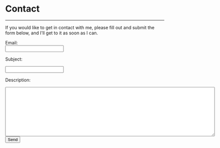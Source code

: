 # Contact

---

If you would like to get in contact with me, please fill out and submit the form below, and I'll get to it as soon as I can.

<form id="formaction" method="POST">
	<label for="emailID">Email: </label><br>
	<input type="email" name="_replyto" id="emailID"><br>
	<p>Subject: </p><input type="text" name="subject"><br>
	<p>Description: </p><textarea name="description" rows="10" cols="80"></textarea><br>
	<input type="submit" value="Send">
	<input type="text" name="_gotcha" style="display:none" />
	<input type="hidden" name="_next" value="/thanks.md" />
</form>
<br>
<script>
    var contactform = document.getElementById('formaction');
    contactform.setAttribute('action', '//formspree.io/' + 'maxraustin' + '@' + 'gmail' + '.' + 'com');
</script>
